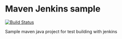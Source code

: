 # Maven Jenkins sample
[![Build Status](http://ec2-54-93-179-190.eu-central-1.compute.amazonaws.com/job/maven-jenkins-sample/badge/icon)](http://ec2-54-93-179-190.eu-central-1.compute.amazonaws.com/job/maven-jenkins-sample)

Sample maven java project for test building with jenkins

